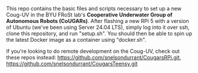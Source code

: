 This repo contains the basic files and scripts necessary to set up a new Coug-UV in the BYU FRoSt lab's **Cooperative Underwater Group of Autonomous Robots (CoUGARs)**. 
After flashing a new RPi 5 with a version of Ubuntu (we've been using Server 24.04 LTS), simply log into it over ssh, clone this repository, and run "setup.sh".
You should then be able to spin up the latest Docker image as a container using "docker.sh".

If you're looking to do remote development on the Coug-UV, check out these repos instead: https://github.com/snelsondurrant/CougarsRPi.git, https://github.com/snelsondurrant/CougarsTeensy.git
